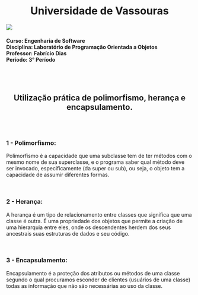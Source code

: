 <h1 align="center"> Universidade de Vassouras</h1>
<img src="https://universidadedevassouras.edu.br/wp-content/uploads/2021/12/logo_horizontal_univasso.svg">

<h4>Curso: Engenharia de Software<br>
Disciplina: Laboratório de Programação Orientada a Objetos<br>
Professor: Fabrício Dias<br>
Período: 3° Período</h4>
<br>
<br>
<h2 align="center"> Utilização prática de polimorfismo, herança e encapsulamento.</h2>
<br>
<br>
<h3>1 - Polimorfismo:</h3>
<p>Polimorfismo é a capacidade que uma subclasse tem de ter métodos com o mesmo nome de sua superclasse, e o programa saber qual método deve ser invocado, especificamente (da super ou sub), ou seja, o objeto tem a capacidade de assumir diferentes formas.</p>
<br>
<h3>2 - Herança:</h3>
<p>A herança é um tipo de relacionamento entre classes que significa que uma classe é outra. É uma propriedade dos objetos que permite a criação de uma hierarquia entre eles, onde os descendentes herdem dos seus ancestrais suas estruturas de dados e
seu código.</p>
<br>
<h3>3 - Encapsulamento:</h3>
<p>Encapsulamento é a proteção dos atributos ou métodos de uma classe segundo o qual procuramos esconder de clientes (usuários de uma classe) todas as informação que não são necessárias ao uso da classe.</p>
